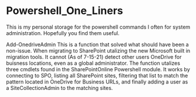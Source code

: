 # Powershell_One_Liners
This is my personal storage for the powershell commands I often for system administration. Hopefully you find them useful. 


Add-OnedriveAdmin
This is a function that solved what should have been a non-issue. When migrating to SharePoint utalizing the new Microsoft built in migration tools. It cannot (As of 7-15-21) detect other users OneDrive for buisness locations, even as a global administrator.
The function utalizes three cmdlets found in the SharePointOnline Powershell module. It works by connecting to SPO, listing all SharePoint sites, filtering that list to match the pattern located in OneDrive for Business URLs, and finally adding a user as a SiteCollectionAdmin to the matching sites.
